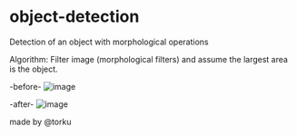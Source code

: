 # object-detection
Detection of an object with morphological operations

Algorithm: Filter image (morphological filters) and assume the largest area is the object.


-before-
![image](https://user-images.githubusercontent.com/61596822/172583806-fac81d39-ea03-4131-83ca-37f22c5e396d.png)

-after-
![image](https://user-images.githubusercontent.com/61596822/172583711-d9588885-9389-4e50-a484-6097c32471b0.png)


made by @torku
